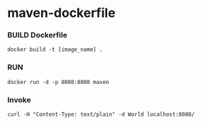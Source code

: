 # maven-dockerfile
### BUILD Dockerfile
```
docker build -t [image_name] .
```
### RUN
```
docker run -d -p 8080:8080 maven
```
### Invoke
```
curl -H "Content-Type: text/plain" -d World localhost:8080/
```
